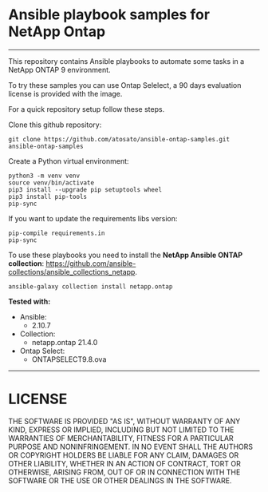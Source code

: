 # Ansible playbook samples for NetApp Ontap
----
This repository contains Ansible playbooks to automate some tasks in a NetApp ONTAP 9 environment.

To try these samples you can use Ontap Selelect, a 90 days evaluation license is provided with the image.

For a quick repository setup follow these steps.

Clone this github repository:
```
git clone https://github.com/atosato/ansible-ontap-samples.git ansible-ontap-samples
```

Create a Python virtual environment:
```
python3 -m venv venv
source venv/bin/activate
pip3 install --upgrade pip setuptools wheel
pip3 install pip-tools
pip-sync
```
If you want to update the requirements libs version:
```
pip-compile requirements.in
pip-sync
```

To use these playbooks you need to install the **NetApp Ansible ONTAP collection**: <link>https://github.com/ansible-collections/ansible_collections_netapp</link>.
```
ansible-galaxy collection install netapp.ontap
```

**Tested with:**
 - Ansible:
    * 2.10.7
 - Collection:
    * netapp.ontap 21.4.0
 - Ontap Select:
    * ONTAPSELECT9.8.ova


----
# LICENSE
THE SOFTWARE IS PROVIDED "AS IS", WITHOUT WARRANTY OF ANY KIND, EXPRESS OR IMPLIED, INCLUDING BUT NOT LIMITED TO THE WARRANTIES OF MERCHANTABILITY, FITNESS FOR A PARTICULAR PURPOSE AND NONINFRINGEMENT. IN NO EVENT SHALL THE AUTHORS OR COPYRIGHT HOLDERS BE LIABLE FOR ANY CLAIM, DAMAGES OR OTHER LIABILITY, WHETHER IN AN ACTION OF CONTRACT, TORT OR OTHERWISE, ARISING FROM, OUT OF OR IN CONNECTION WITH THE SOFTWARE OR THE USE OR OTHER DEALINGS IN THE SOFTWARE.

